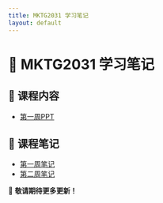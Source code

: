 ```yaml
---
title: MKTG2031 学习笔记
layout: default
---
```


# 📖 MKTG2031 学习笔记

## 📌 课程内容
- [第一周PPT](notes/week1lec)

## 📌 课程笔记
- [第一周笔记](notes/week1.md)
- [第二周笔记](notes/week2.md)


🚀 **敬请期待更多更新！**
